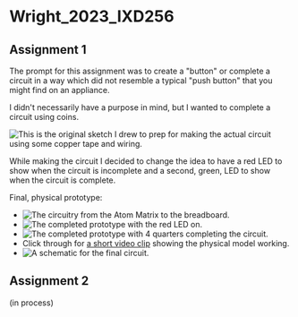 # Wright_2023_IXD256

## Assignment 1

The prompt for this assignment was to create a "button" or complete a circuit in a way which did not resemble a typical "push button" that you might find on an appliance.

I didn't necessarily have a purpose in mind, but I wanted to complete a circuit using coins.

![This is the original sketch I drew to prep for making the actual circuit using some copper tape and wiring.](../blob/main/Week%2003/Week02_Concept.jpg)

While making the circuit I decided to change the idea to have a red LED to show when the circuit is incomplete and a second, green, LED to show when the circuit is complete.

Final, physical prototype:
- ![The circuitry from the Atom Matrix to the breadboard.](../blob/main/Week%2003/IMG_1936.JPG)
- ![The completed prototype with the red LED on.](../blob/main/Week%2003/IMG_1937.JPG)
- ![The completed prototype with 4 quarters completing the circuit.](../blob/main/Week%2003/IMG_1938.JPG)
- Click through for [a short video clip](https://github.com/blukoi/Wright_2023_IXD256/blob/main/Week%2003/IMG_1939.mov) showing the physical model working.
- ![A schematic for the final circuit.](../blob/main/Week%2003/QuarterCircuit_schem.jpg)

## Assignment 2

(in process)
